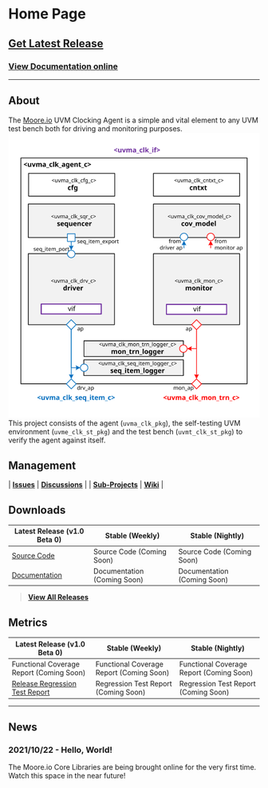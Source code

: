 # Home Page

## [Get Latest Release](https://mooreio.com/packages/uvma_clk.tgz)
### [View Documentation online](https://mooreio.com/packages/uvma_clk/dox_out/)

----------------

## About
The [Moore.io](https://www.mooreio.com) UVM Clocking Agent is a simple and vital element to any UVM test bench both for driving and monitoring purposes.
![Block Diagram](assets/img/agent_block_diagram.svg)
This project consists of the agent (`uvma_clk_pkg`), the self-testing UVM environment (`uvme_clk_st_pkg`) and the test bench (`uvmt_clk_st_pkg`) to verify the agent against itself.



## Management

| **[Issues](https://github.com/Datum-Technology-Corporation/uvma_clk/issues)** | **[Discussions](https://github.com/Datum-Technology-Corporation/uvma_clk/discussions)** |
| **[Sub-Projects](https://github.com/Datum-Technology-Corporation/uvma_clk/projects)** | **[Wiki](https://github.com/Datum-Technology-Corporation/uvma_clk/wiki)** |


## Downloads

| Latest Release (v1.0 Beta 0) | Stable (Weekly) | Stable (Nightly) |
| --------------------- | ---------------- | --------------- |
| [Source Code](https://mooreio.com/packages/uvma_clk.tgz) | Source Code (Coming Soon) | Source Code (Coming Soon) |
| [Documentation](https://mooreio.com/packages/uvma_clk/dox_out/) | Documentation (Coming Soon) | Documentation (Coming Soon) |

> **[View All Releases](releases.md)**



## Metrics

| Latest Release (v1.0 Beta 0) | Stable (Weekly) | Stable (Nightly) |
| --------------------- | ---------------- | --------------- |
| Functional Coverage Report (Coming Soon) | Functional Coverage Report (Coming Soon) | Functional Coverage Report (Coming Soon) |
| [Release Regression Test Report](https://mooreio.com/packages/uvma_clk/sim/results.html) | Regression Test Report (Coming Soon) | Regression Test Report (Coming Soon) |


----------------


## News
### 2021/10/22 - Hello, World!
The Moore.io Core Libraries are being brought online for the very first time. Watch this space in the near future!
